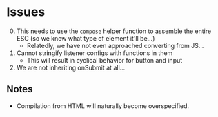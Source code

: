 # Issues
0. This needs to use the `compose` helper function to assemble the entire ESC (so we know what type of element it'll be...)
   - Relatedly, we have not even approached converting from JS...
1. Cannot stringify listener configs with functions in them
   - This will result in cyclical behavior for button and input
2. We are not inheriting onSubmit at all...

## Notes
- Compilation from HTML will naturally become overspecified.